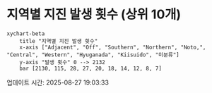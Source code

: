 # 지역별 지진 발생 횟수 (상위 10개)

```mermaid
xychart-beta
    title "지역별 지진 발생 횟수"
    x-axis ["Adjacent", "Off", "Southern", "Northern", "Noto,", "Central", "Western", "Hyuganada", "Kiisuido", "미분류"]
    y-axis "발생 횟수" 0 --> 2132
    bar [2130, 115, 28, 27, 20, 18, 14, 12, 8, 7]
```

업데이트 시간: 2025-08-27 19:03:33
